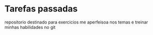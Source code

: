 # Tarefas passadas
repositorio destinado para exercicios me aperfeisoa nos temas e treinar minhas habilidades no git 

